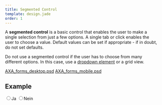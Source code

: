 ```yaml
---
title: Segmented Control
template: design.jade
order: 1
---
```


A **segmented control** is a basic control that enables the user to make a single selection from just a few options. A single tab or click enables the user to choose a value. Default values can be set if appropriate - if in doubt, do not set defaults.

Do not use a segmented control if the user has to choose from many different options. In this case, use a [dropdown element](#) or a grid view.

<span class="downloads" >
  <a href="../psd/AXA_forms_desktop.psd" class="downloads__link" >AXA_forms_desktop.psd</a>
  <a href="../psd/AXA_forms_desktop.psd" class="downloads__link" >AXA_forms_mobile.psd</a>
</span>

## Example
<div data-segmented-control="data-segmented-control" class="segmented-control">
  <label class="segmented-control__item">
    <input type="radio" name="bar" class="segmented-control__item__radio"/><span class="segmented-control__item__label">Ja</span>
  </label>
  <label class="segmented-control__item">
    <input type="radio" name="bar" class="segmented-control__item__radio"/><span class="segmented-control__item__label">Nein</span>
  </label>
</div>

<!-- Copyright AXA Versicherungen AG 2015 -->
